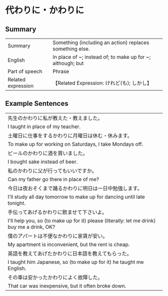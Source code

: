 # 代わりに・かわりに

## Summary

<table><tr>   <td>Summary</td>   <td>Something (including an action) replaces something else.</td></tr><tr>   <td>English</td>   <td>In place of ~; instead of; to make up for ~; although; but</td></tr><tr>   <td>Part of speech</td>   <td>Phrase</td></tr><tr>   <td>Related expression</td>   <td>【Related Expression: けれど(も); しかし】</td></tr></table>

## Example Sentences

<table><tr><td>先生のかわりに私が教えた・教えました。</td></tr><tr><td>I taught in place of my teacher.</td></tr><tr><td>土曜日に仕事をするかわりに月曜日は休む・休みます。</td></tr><tr><td>To make up for working on Saturdays, I take Mondays off.</td></tr><tr><td>ビールのかわりに酒を買いました。</td></tr><tr><td>I bought sake instead of beer.</td></tr><tr><td>私のかわりに父が行ってもいいですか。</td></tr><tr><td>Can my father go there in place of me?</td></tr><tr><td>今日は夜おそくまで踊るかわりに明日は一日中勉強します。</td></tr><tr><td>I'll study all day tomorrow to make up for dancing until late tonight.</td></tr><tr><td>手伝ってあげるかわりに飲ませて下さいよ。</td></tr><tr><td>I'll help you, so (to make up for it) please (literally: let me drink) buy me a drink, OK?</td></tr><tr><td>僕のアパートは不便なかわりに家賃が安い。</td></tr><tr><td>My apartment is inconvenient, but the rent is cheap.</td></tr><tr><td>英語を教えてあげたかわりに日本語を教えてもらった。</td></tr><tr><td>I taught him Japanese, so (to make up for it) he taught me English.</td></tr><tr><td>その車は安かったかわりによく故障した。</td></tr><tr><td>That car was inexpensive, but it often broke down.</td></tr></table>

